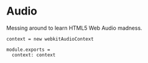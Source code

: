 Audio
=====

Messing around to learn HTML5 Web Audio madness.

    context = new webkitAudioContext

    module.exports =
      context: context
